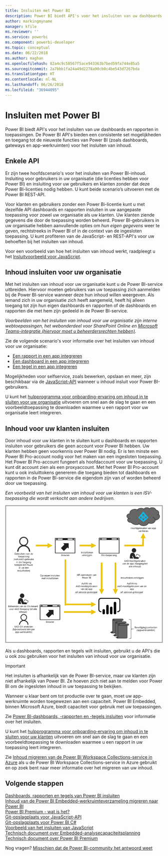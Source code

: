 ```yaml
---
title: Insluiten met Power BI
description: Power BI biedt API's voor het insluiten van uw dashboards en rapporten in toepassingen.
author: markingmyname
manager: kfile
ms.reviewer: ''
ms.service: powerbi
ms.component: powerbi-developer
ms.topic: conceptual
ms.date: 06/22/2018
ms.author: maghan
ms.openlocfilehash: 82a4c9c58567f5ace943363b7bed59fa744e85a5
ms.sourcegitcommit: 2a7bbb1fa24a49d2278a90cb0c4be543d7267bda
ms.translationtype: HT
ms.contentlocale: nl-NL
ms.lasthandoff: 06/26/2018
ms.locfileid: "36944095"
---
```

# <a name="embedding-with-power-bi"></a>Insluiten met Power BI
Power BI biedt API's voor het insluiten van uw dashboards en rapporten in toepassingen. De Power BI API's bieden een consistente set mogelijkheden en toegang tot de nieuwste functies van Power BI (zoals dashboards, gateways en app-werkruimten) voor het insluiten van inhoud.

## <a name="a-single-api"></a>Enkele API
Er zijn twee hoofdscenario's voor het insluiten van Power BI-inhoud.  Insluiting voor gebruikers in uw organisatie (die licenties hebben voor Power BI) en insluiting voor uw gebruikers en klanten zonder dat deze Power BI-licenties nodig hebben. U kunt beide scenario’s uitvoeren met de Power BI REST-API. 

Voor klanten en gebruikers zonder een Power Bi-licentie kunt u met dezelfde API dashboards en rapporten insluiten in uw aangepaste toepassing voor zowel uw organisatie als uw klanten. Uw klanten ziende gegevens die door de toepassing worden beheerd. Power BI-gebruikers in uw organisatie hebben aanvullende opties om *hun eigen gegevens* weer te geven, rechtstreeks in Power BI of in de context van de ingesloten toepassing. U kunt profiteren van de JavaScript- en REST-API's voor uw behoeften bij het insluiten van inhoud.

Voor een voorbeeld van hoe het insluiten van inhoud werkt, raadpleegt u het [Insluitvoorbeeld voor JavaScript](https://microsoft.github.io/PowerBI-JavaScript/demo/).

## <a name="embedding-for-your-organization"></a>Inhoud insluiten voor uw organisatie
Met het insluiten van inhoud voor uw organisatie kunt u de Power BI-service uitbreiden. Hiervoor moeten gebruikers van uw toepassing zich aanmelden bij de Power BI-service wanneer deze hun inhoud willen weergeven. Als iemand zich in uw organisatie zich heeft aangemeld, heeft hij alleen toegang tot zijn hun eigen dashboards en rapporten of de dashboards en rapporten die met hem zijn gedeeld in de Power BI-service. 

*Voorbeelden van het insluiten van inhoud voor uw organisatie zijn interne webtoepassingen, het webonderdeel voor SharePoint Online en [Microsoft Teams-integratie (hiervoor moet u beheerdersrechten hebben)](https://powerbi.microsoft.com/en-us/blog/power-bi-teams-up-with-microsoft-teams/).*

Zie de volgende scenario's voor informatie over het insluiten van inhoud voor uw organisatie:

* [Een rapport in een app integreren](integrate-report.md)
* [Een dashboard in een app integreren](integrate-dashboard.md)
* [Een tegel in een app integreren](integrate-tile.md)

Mogelijkheden voor selfservice, zoals bewerken, opslaan en meer, zijn beschikbaar via de [JavaScript-API](https://github.com/Microsoft/PowerBI-JavaScript) wanneer u inhoud insluit voor Power BI-gebruikers.

U kunt het [hulpprogramma voor onboarding-ervaring om inhoud in te sluiten voor uw organisatie](https://aka.ms/embedsetup/UserOwnsData) uitvoeren om snel aan de slag te gaan en een voorbeeldtoepassing te downloaden waarmee u een rapport voor uw organisatie leert integreren.

## <a name="embedding-for-your-customers"></a>Inhoud voor uw klanten insluiten
Door inhoud voor uw klanten in te sluiten kunt u dashboards en rapporten insluiten voor gebruikers die geen account voor Power BI hebben. Uw klanten hebben geen voorkennis over Power BI nodig. Er is ten minste een Power BI Pro-account nodig voor het maken van een ingesloten toepassing. Het Power BI Pro-account fungeert als hoofdaccount voor uw toepassing. U kunt dit account zien als een proxyaccount. Met het Power BI Pro-account kunt u ook insluittokens genereren die toegang bieden tot dashboards en rapporten in de Power BI-service die eigendom zijn van of worden beheerd door uw toepassing. 

*Een voorbeeld van het insluiten van inhoud voor uw klanten is een ISV-toepassing die wordt verkocht aan andere bedrijven.*

![Stroom voor het insluiten van inhoud voor uw klanten](media/embedding/powerbi-embed-flow.png)

Als u dashboards, rapporten en tegels wilt insluiten, gebruikt u de API's die u ook zou gebruiken voor het insluiten van inhoud voor uw organisatie.

> [!IMPORTANT]
> Het insluiten is afhankelijk van de Power BI-service, maar uw klanten zijn niet afhankelijk van Power BI. Ze hoeven zich niet aan te melden voor Power BI om de ingesloten inhoud in uw toepassing te bekijken.
> 

Wanneer u klaar bent om tot productie over te gaan, moet uw app-werkruimte worden toegewezen aan een capaciteit. Power BI Embedded, binnen Microsoft Azure, biedt capaciteit voor gebruik met uw toepassingen.

Zie [Power BI-dashboards, -rapporten en -tegels insluiten](embedding-content.md) voor informatie over het insluiten.

U kunt het [hulpprogramma voor onboarding-ervaring om inhoud in te sluiten voor uw klanten](https://aka.ms/embedsetup/AppOwnsData) uitvoeren om snel aan de slag te gaan en een voorbeeldtoepassing te downloaden waarmee u een rapport in uw toepassing leert integreren.

Zie [Inhoud migreren van de Power BI Workspace Collections-service in Azure](migrate-from-powerbi-embedded.md) als u de Power BI Workspace Collections-service in Azure gebruikt en op zoek bent naar meer informatie over het migreren van uw inhoud.

## <a name="next-steps"></a>Volgende stappen
[Dashboards, rapporten en tegels van Power BI insluiten](embedding-content.md)  
[Inhoud van de Power BI Embedded-werkruimteverzameling migreren naar Power BI](migrate-from-powerbi-embedded.md)  
[Power BI Premium - wat is het?](../service-premium.md)  
[Git-opslagplaats voor JavaScript-API](https://github.com/Microsoft/PowerBI-JavaScript)  
[Git-opslagplaats voor Power BI C#](https://github.com/Microsoft/PowerBI-CSharp)  
[Voorbeeld van het insluiten van JavaScript](https://microsoft.github.io/PowerBI-JavaScript/demo/)  
[Technisch document over Embedded-analysecapaciteitsplanning](https://aka.ms/pbiewhitepaper)  
[Technisch document over Power BI Premium](https://aka.ms/pbipremiumwhitepaper)  

Nog vragen? [Misschien dat de Power BI-community het antwoord weet](http://community.powerbi.com/)

